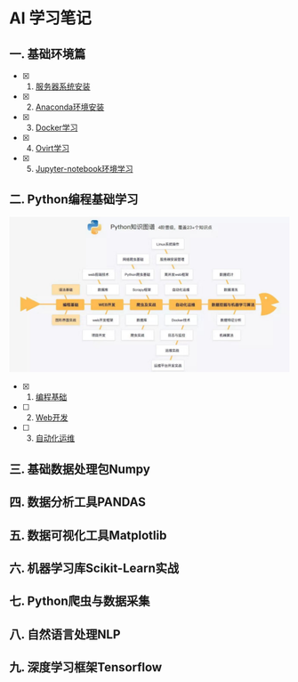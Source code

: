 # AI 学习笔记
## 一. 基础环境篇
- [x] 1. [服务器系统安装](base/README.md)
- [x] 2. [Anaconda环境安装](base/anaconda.md)
- [x] 3. [Docker学习](base/docker.md)
- [x] 4. [Ovirt学习](base/Ovirt.md)
- [x] 5. [Jupyter-notebook环境学习](base/Jupyter-notebook.md)

## 二. Python编程基础学习
![python知识图谱](image/python_image.jpg)
- [x] 1. [编程基础](program/README.md)
- [ ] 2. [Web开发]()
- [ ] 3.  [自动化运维]()

## 三. 基础数据处理包Numpy
## 四. 数据分析工具PANDAS
## 五. 数据可视化工具Matplotlib
## 六. 机器学习库Scikit-Learn实战
## 七. Python爬虫与数据采集
## 八. 自然语言处理NLP
## 九. 深度学习框架Tensorflow

